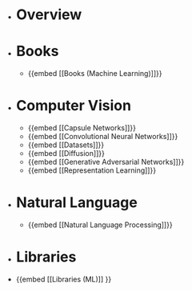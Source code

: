 - # Overview
- # Books
	- {{embed [[Books (Machine Learning)]]}}
- # Computer Vision
	- {{embed [[Capsule Networks]]}}
	- {{embed [[Convolutional Neural Networks]]}}
	- {{embed [[Datasets]]}}
	- {{embed [[Diffusion]]}}
	- {{embed [[Generative Adversarial Networks]]}}
	- {{embed [[Representation Learning]]}}
- # Natural Language
	- {{embed [[Natural Language Processing]]}}
- # Libraries
- {{embed [[Libraries (ML)]] }}